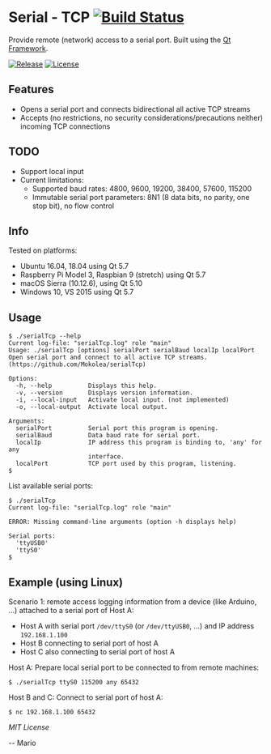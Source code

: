 # Serial - TCP [![Build Status](https://travis-ci.org/Mokolea/serialTcp.svg)](https://travis-ci.org/Mokolea/serialTcp)

Provide remote (network) access to a serial port. Built using the [Qt Framework](https://doc.qt.io).

[![Release](https://img.shields.io/github/release/Mokolea/serialTcp.svg)](https://github.com/Mokolea/serialTcp/releases)
[![License](https://img.shields.io/github/license/Mokolea/serialTcp.svg)](LICENSE)

## Features
 - Opens a serial port and connects bidirectional all active TCP streams
 - Accepts (no restrictions, no security considerations/precautions neither) incoming TCP connections

## TODO
 - Support local input
 - Current limitations:
    - Supported baud rates: 4800, 9600, 19200, 38400, 57600, 115200
    - Immutable serial port parameters: 8N1 (8 data bits, no parity, one stop bit), no flow control

## Info
Tested on platforms:
 - Ubuntu 16.04, 18.04 using Qt 5.7
 - Raspberry Pi Model 3, Raspbian 9 (stretch) using Qt 5.7
 - macOS Sierra (10.12.6), using Qt 5.10
 - Windows 10, VS 2015 using Qt 5.7

## Usage
```
$ ./serialTcp --help
Current log-file: "serialTcp.log" role "main"
Usage: ./serialTcp [options] serialPort serialBaud localIp localPort
Open serial port and connect to all active TCP streams.
(https://github.com/Mokolea/serialTcp)

Options:
  -h, --help          Displays this help.
  -v, --version       Displays version information.
  -i, --local-input   Activate local input. (not implemented)
  -o, --local-output  Activate local output.

Arguments:
  serialPort          Serial port this program is opening.
  serialBaud          Data baud rate for serial port.
  localIp             IP address this program is binding to, 'any' for any
                      interface.
  localPort           TCP port used by this program, listening.
$ 
```

List available serial ports:
```
$ ./serialTcp 
Current log-file: "serialTcp.log" role "main"

ERROR: Missing command-line arguments (option -h displays help)

Serial ports:
  'ttyUSB0'
  'ttyS0'
$ 
```

## Example (using Linux)
Scenario 1: remote access logging information from a device (like Arduino, ...) attached to a serial port of Host A:
 - Host A with serial port `/dev/ttyS0` (or `/dev/ttyUSB0`, ...) and IP address `192.168.1.100`
 - Host B connecting to serial port of host A
 - Host C also connecting to serial port of host A

Host A: Prepare local serial port to be connected to from remote machines:
```
$ ./serialTcp ttyS0 115200 any 65432
```
Host B and C: Connect to serial port of host A:
```
$ nc 192.168.1.100 65432
```

*MIT License*

-- Mario
